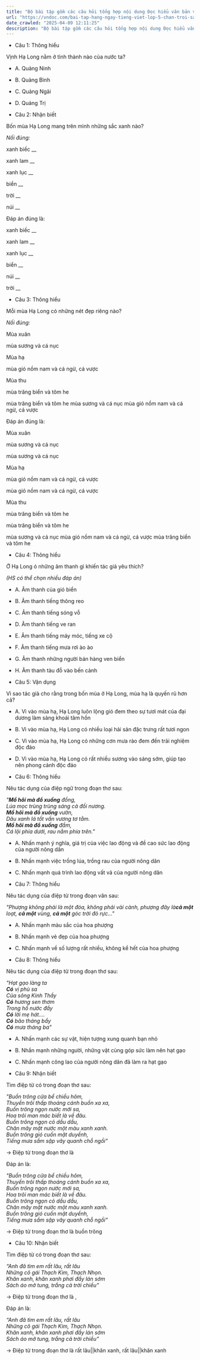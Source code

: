```yaml
---
title: "Bộ bài tập gồm các câu hỏi tổng hợp nội dung Đọc hiểu văn bản và Luyện từ và câu được học ở Tuần 24 trong chương trình Tiếng Việt lớp 5 Tập 2 Chân trời sáng tạo."
url: "https://vndoc.com/bai-tap-hang-ngay-tieng-viet-lop-5-chan-troi-sang-tao-tuan-24-thu-4-333693"
date_crawled: "2025-04-09 12:11:25"
description: "Bộ bài tập gồm các câu hỏi tổng hợp nội dung Đọc hiểu văn bản và Luyện từ và câu được học ở Tuần 24 trong chương trình Tiếng Việt lớp 5 Tập 2 Chân trời sáng tạo."
---
```


* Câu 1:  Thông hiểu

Vịnh Hạ Long nằm ở tỉnh thành nào của nước ta?

  * A. Quảng Ninh 
  * B. Quảng Bình 
  * C. Quảng Ngãi 
  * D. Quảng Trị 



* Câu 2:  Nhận biết

Bốn mùa Hạ Long mang trên mình những sắc xanh nào?

_Nối đúng:_

xanh biếc  __

xanh lam __

xanh lục __

biển __

trời __

núi __

Đáp án đúng là:

xanh biếc __

xanh lam __

xanh lục __

biển __

núi __

trời __

* Câu 3: Thông hiểu

Mỗi mùa Hạ Long có những nét đẹp riêng nào?

_Nối đúng:_

Mùa xuân 

mùa sương và cá nục 

Mùa hạ 

mùa gió nồm nam và cá ngừ, cá vược 

Mùa thu 

mùa trăng biển và tôm he 

mùa trăng biển và tôm he  mùa sương và cá nục  mùa gió nồm nam và cá ngừ, cá vược 

Đáp án đúng là:

Mùa xuân 

mùa sương và cá nục 

mùa sương và cá nục 

Mùa hạ 

mùa gió nồm nam và cá ngừ, cá vược 

mùa gió nồm nam và cá ngừ, cá vược 

Mùa thu 

mùa trăng biển và tôm he 

mùa trăng biển và tôm he 

mùa sương và cá nục  mùa gió nồm nam và cá ngừ, cá vược  mùa trăng biển và tôm he 

* Câu 4:  Thông hiểu

Ở Hạ Long ó những âm thanh gì khiến tác giả yêu thích?

_(HS có thể chọn nhiều đáp án)_

  * A. Âm thanh của gió biển 
  * B. Âm thanh tiếng thông reo 
  * C. Âm thanh tiếng sóng vỗ 
  * D. Âm thanh tiếng ve ran 
  * E. Âm thanh tiếng máy móc, tiếng xe cộ 
  * F. Âm thanh tiếng mưa rơi ào ào 
  * G. Âm thanh những người bán hàng ven biển 
  * H. Âm thanh tàu đỗ vào bến cảnh 



* Câu 5:  Vận dụng

Vì sao tác giả cho rằng trong bốn mùa ở Hạ Long, mùa hạ là quyến rũ hơn cả?

  * A. Vì vào mùa hạ, Hạ Long luôn lộng gió đem theo sự tươi mát của đại dương làm sảng khoái tâm hồn 
  * B. Vì vào mùa hạ, Hạ Long có nhiều loại hải sản đặc trưng rất tươi ngon 
  * C. Vì vào mùa hạ, Hạ Long có những cơn mưa rào đem đến trải nghiệm độc đáo 
  * D. Vì vào mùa hạ, Hạ Long có rất nhiều sương vào sáng sớm, giúp tạo nên phong cảnh độc đáo 



* Câu 6:  Thông hiểu

Nêu tác dụng của điệp ngữ trong đoạn thơ sau:

_"**Mồ hôi mà đổ xuống** đồng,_  
_Lúa mọc trùng trùng sáng cả đồi nương._  
_**Mồ hôi mà đổ xuống** vườn,_  
_Dâu xanh lá tốt vấn vương tơ tằm._  
_**Mồ hôi mà đổ xuống** đầm,_  
_Cá lội phía dưới, rau nằm phía trên."_

  * A. Nhấn mạnh ý nghĩa, giá trị của việc lao động và đề cao sức lao động của người nông dân 
  * B. Nhấn mạnh việc trồng lúa, trồng rau của người nông dân 
  * C. Nhấn mạnh quá trình lao động vất vả của người nông dân 



* Câu 7:  Thông hiểu

Nêu tác dụng của điệp từ trong đoạn văn sau:

_"Phượng không phải là một đóa, không phải vài cành, phượng đây là**cả một** loạt, **cả một** vùng, **cả một** góc trời đỏ rực…"_

  * A. Nhấn mạnh màu sắc của hoa phượng 
  * B. Nhấn mạnh vẻ đẹp của hoa phượng 
  * C. Nhấn mạnh về số lượng rất nhiều, không kể hết của hoa phượng 



* Câu 8:  Thông hiểu

Nêu tác dụng của điệp từ trong đoạn thơ sau:

_"Hạt gạo làng ta_  
 _**Có** vị phù sa_  
 _Của sông Kinh Thầy_  
 _**Có** hương sen thơm_  
 _Trong hồ nước đầy_  
 _**Có** lời mẹ hát…._  
_**Có** bão tháng bẩy_  
 _**Có** mưa tháng ba"_

  * A. Nhấn mạnh các sự vật, hiện tượng xung quanh bạn nhỏ 
  * B. Nhắn mạnh những người, những vật cùng góp sức làm nên hạt gạo 
  * C. Nhấn mạnh công lao của người nông dân đã làm ra hạt gạo 



* Câu 9:  Nhận biết

Tìm điệp từ có trong đoạn thơ sau:

_"Buồn trông cửa bể chiều hôm,_  
_Thuyền trôi thấp thoáng cánh buồn xa xa,_  
_Buồn trông ngọn nước mới sa,_  
_Hoa trôi man mác biết là về đâu._  
_Buồn trông ngọn cỏ dầu dầu,_  
_Chân mây mặt nước một màu xanh xanh._  
_Buồn trông gió cuốn mặt duyềnh,_  
_Tiếng mưa sầm sập vây quanh chỗ ngồi"_

→ Điệp từ trong đoạn thơ là 

Đáp án là:

_"Buồn trông cửa bể chiều hôm,_  
_Thuyền trôi thấp thoáng cánh buồn xa xa,_  
_Buồn trông ngọn nước mới sa,_  
_Hoa trôi man mác biết là về đâu._  
_Buồn trông ngọn cỏ dầu dầu,_  
_Chân mây mặt nước một màu xanh xanh._  
_Buồn trông gió cuốn mặt duyềnh,_  
_Tiếng mưa sầm sập vây quanh chỗ ngồi"_

→ Điệp từ trong đoạn thơ là buồn trông

* Câu 10:  Nhận biết

Tìm điệp từ có trong đoạn thơ sau:

_“Anh đã tìm em rất lâu, rất lâu_  
 _Những cô gái Thạch Kim, Thạch Nhọn._  
_Khăn xanh, khăn xanh phơi đầy lán sớm_  
 _Sách áo mở tung, trắng cả trời chiều”_

→ Điệp từ trong đoạn thơ là , 

Đáp án là:

_“Anh đã tìm em rất lâu, rất lâu_  
 _Những cô gái Thạch Kim, Thạch Nhọn._  
_Khăn xanh, khăn xanh phơi đầy lán sớm_  
 _Sách áo mở tung, trắng cả trời chiều”_

→ Điệp từ trong đoạn thơ là rất lâu||khăn xanh, rất lâu||khăn xanh
